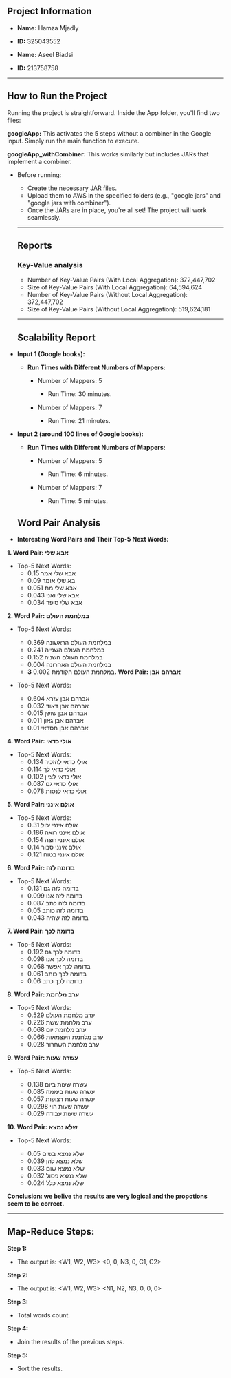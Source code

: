 
## Project Information
- **Name:** Hamza Mjadly
- **ID:**   325043552     
 
- **Name:** Aseel Biadsi
- **ID:** 213758758

---

## How to Run the Project

Running the project is straightforward. Inside the App folder, you'll find two files:

**googleApp:** This activates the 5 steps without a combiner in the Google input. Simply run the main function to execute.

**googleApp_withCombiner:** This works similarly but includes JARs that implement a combiner.
- Before running:

  - Create the necessary JAR files.
  - Upload them to AWS in the specified folders (e.g., "google jars" and "google jars with combiner").
  - Once the JARs are in place, you're all set! The project will work seamlessly.

   
  ---

  ## Reports

  ### Key-Value analysis
  
  - Number of Key-Value Pairs (With Local Aggregation): 372,447,702
  - Size of Key-Value Pairs (With Local Aggregation): 64,594,624 
  - Number of Key-Value Pairs (Without Local Aggregation): 372,447,702
  - Size of Key-Value Pairs (Without Local Aggregation): 519,624,181 

   
  ---

  ## Scalability Report

- **Input 1 (Google books):**

  - **Run Times with Different Numbers of Mappers:**

      - Number of Mappers: 5
        -  Run Time: 30 minutes.

      - Number of Mappers: 7
        -  Run Time: 21 minutes.

- **Input 2 (around 100 lines of Google books):**

  - **Run Times with Different Numbers of Mappers:**

      - Number of Mappers: 5
        -  Run Time: 6 minutes.

      - Number of Mappers: 7
         - Run Time: 5 minutes.


  ## Word Pair Analysis

- **Interesting Word Pairs and Their Top-5 Next Words:**


**1.  Word Pair: אבא שלי**

- Top-5 Next Words: 
    -  אבא שלי אמר 0.15
    -  בא שלי אומר	0.09
    -  אבא שלי מת	0.051
    -  אבא שלי ואני	0.043
    -  אבא שלי סיפר	0.034

**2.  Word Pair: במלחמת העולם**

- Top-5 Next Words:
    - במלחמת העולם הראשונה	0.369
    - במלחמת העולם השנייה	0.241
    - במלחמת העולם השניה	0.152
    - במלחמת העולם האחרונה	0.004
    - במלחמת העולם הקודמת	0.002
**3.  Word Pair: אברהם אבן**

- Top-5 Next Words:
    - אברהם אבן עזרא	0.604
    - אברהם אבן דאוד	0.032
    - אברהם אבן שושן	0.015
    - אברהם אבן גאון	0.011
    - אברהם אבן חסדאי	0.01

**4.  Word Pair: אולי כדאי**

- Top-5 Next Words:
    - אולי כדאי להזכיר	0.134
    - אולי כדאי לך	0.114
    - אולי כדאי לציין	0.102
    - אולי כדאי גם	0.087
    - אולי כדאי לנסות	0.078

**5.  Word Pair: אולם אינני**

- Top-5 Next Words: 
    - אולם אינני יכול	0.31
    - אולם אינני רואה	0.186
    - אולם אינני רוצה	0.154
    - אולם אינני סבור	0.14
    - אולם אינני בטוח	0.121


**6.  Word Pair: בדומה לזה**

- Top-5 Next Words:
    - בדומה לזה גם	0.131
    - בדומה לזה אנו	0.099
    - בדומה לזה כתב	0.087
    - בדומה לזה כותב	0.05
    - בדומה לזה שהיה	0.043
  
**7.  Word Pair: בדומה לכך**

- Top-5 Next Words:
    - בדומה לכך גם	0.192
    - בדומה לכך אנו	0.098
    - בדומה לכך אפשר	0.068
    - בדומה לכך כותב	0.061
    - בדומה לכך כתב	0.06
  
**8.  Word Pair: ערב מלחמת**

- Top-5 Next Words:
    - ערב מלחמת העולם	0.529
    - ערב מלחמת ששת	0.226
    - ערב מלחמת יום	0.068
    - ערב מלחמת העצמאות	0.066
    - ערב מלחמת השחרור	0.028

**9.  Word Pair: עשרה שעות**

- Top-5 Next Words: 

    - עשרה שעות ביום	0.138
    - עשרה שעות ביממה	0.085
    - עשרה שעות רצופות	0.057
    - עשרה שעות הוי	0.0298
    - עשרה שעות עבודה	0.029
  
**10.  Word Pair: שלא נמצא**

-  Top-5 Next Words: 

    - שלא נמצא בשום	0.05
    - שלא נמצא להן	0.039
    - שלא נמצא שום	0.033
    - שלא נמצא פסול	0.032
    - שלא נמצא כלל	0.024
 

**Conclusion: we belive the results are very logical and the propotions seem to be correct.**

---

## Map-Reduce Steps:

**Step 1:**
  - The output is: <W1, W2, W3> <0, 0, N3, 0, C1, C2>


**Step 2:**
  - The output is: <W1, W2, W3> <N1, N2, N3, 0, 0, 0>
    
**Step 3:**
  - Total words count.
    
**Step 4:**
  - Join the results of the previous steps.
    
**Step 5:**
  - Sort the results.


    
   
